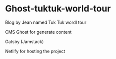 # Ghost-tuktuk-world-tour

Blog by Jean named Tuk Tuk wordl tour 

CMS Ghost for generate content

Gatsby (Jamstack)

Netlify for hosting the project
